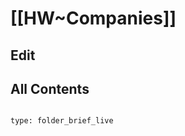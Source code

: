# [[HW~Companies]] 

## Edit

## All Contents


```folderv
```

```ccard
type: folder_brief_live
```


